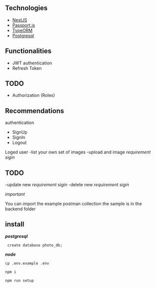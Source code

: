 ## Technologies

- [NestJS](https://nestjs.com/)
- [Passport.js](http://www.passportjs.org/)
- [TypeORM](https://typeorm.io/)
- [Postgresql](https://www.postgresql.org/)

## Functionalities

- JWT authentication
- Refresh Token
## TODO
- Authorization (Roles)

## Recommendations

authentication
- SignUp
- SignIn
- Logout

Loged user
-list your own set of images
-upload and image _requirement sigin_
## TODO
-update new  _requirement sigin_
-delete new _requirement sigin_

*important*

You can import the example postman collection
the sample is in the backend folder

## install 

***postgresql***

``` create database photo_db;```

***node***

```cp .env.example .env```

```npm i```

```npm run setup```

